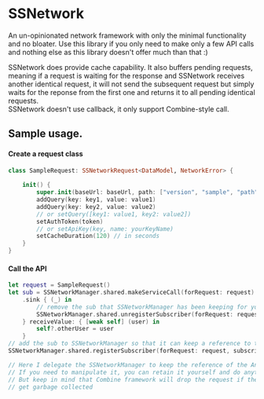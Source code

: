 # SSNetwork
An un-opinionated network framework with only the minimal functionality and no bloater. Use this library if you only need to make only a few API calls and nothing else as this library doesn't offer much than that :)

SSNetwork does provide cache capability. It also buffers pending requests, meaning if a request is waiting for the response and SSNetwork receives another identical request, it will not send the subsequent request but simply waits for the reponse from the first one and returns it to all pending identical requests.<br/>
SSNetwork doesn't use callback, it only support Combine-style call.

## Sample usage.

#### Create a request class
```Swift
class SampleRequest: SSNetworkRequest<DataModel, NetworkError> {
    
    init() {
        super.init(baseUrl: baseUrl, path: ["version", "sample", "path"], method: .GET)
        addQuery(key: key1, value: value1)
        addQuery(key: key2, value: value2)
        // or setQuery([key1: value1, key2: value2])
        setAuthToken(token)
        // or setApiKey(key, name: yourKeyName)
        setCacheDuration(120) // in seconds
    }
}
```

#### Call the API
```Swift
let request = SampleRequest()
let sub = SSNetworkManager.shared.makeServiceCall(forRequest: request)
    .sink { (_) in
        // remove the sub that SSNetworkManager has been keeping for you
        SSNetworkManager.shared.unregisterSubscriber(forRequest: request)
    } receiveValue: { [weak self] (user) in
        self?.otherUser = user
    }
// add the sub to SSNetworkManager so that it can keep a reference to this sub for you
SSNetworkManager.shared.registerSubscriber(forRequest: request, subscriber: sub)

// Here I delegate the SSNetworkManager to keep the reference of the AnyCancellable.
// If you need to manipulate it, you can retain it yourself and do anything you want with it.
// But keep in mind that Combine framework will drop the request if the AnyCancellable reference
// get garbage collected
```
